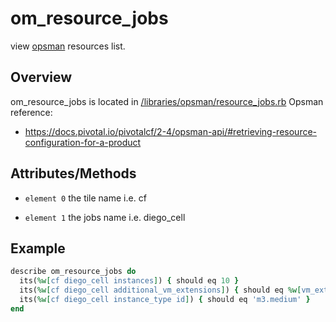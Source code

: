 # om_resource_jobs

view [opsman](readme.md) resources list.

## Overview

om_resource_jobs is located in [/libraries/opsman/resource_jobs.rb](/libraries/opsman/resource_jobs.rb)
Opsman reference:

* https://docs.pivotal.io/pivotalcf/2-4/opsman-api/#retrieving-resource-configuration-for-a-product


## Attributes/Methods


* `element 0` the tile name i.e. cf


* `element 1` the jobs name i.e. diego_cell


## Example

```ruby
describe om_resource_jobs do
  its(%w[cf diego_cell instances]) { should eq 10 }
  its(%w[cf diego_cell additional_vm_extensions]) { should eq %w[vm_ext_configure_load_balancer vm_ext_setting_additional_security_groups] }
  its(%w[cf diego_cell instance_type id]) { should eq 'm3.medium' }
end

```
